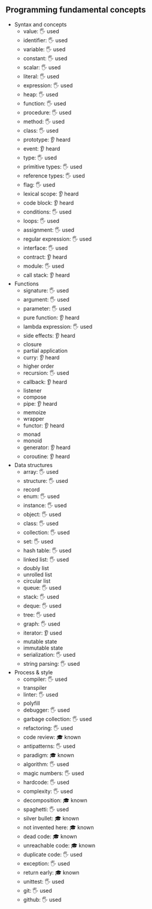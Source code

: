 ## Programming fundamental concepts

- Syntax and concepts
  - value: 🖐️ used
  - identifier: 🖐️ used
  - variable: 🖐️ used
  - constant: 🖐️ used
  - scalar: 🖐️ used
  - literal: 🖐️ used
  - expression: 🖐️ used
  - heap: 🖐️ used
  - function: 🖐️ used
  - procedure: 🖐️ used
  - method: 🖐️ used
  - class: 🖐️ used
  - prototype: 👂 heard
  - event: 👂 heard
  - type: 🖐️ used
  - primitive types: 🖐️ used
  - reference types: 🖐️ used
  - flag: 🖐️ used
  - lexical scope: 👂 heard
  - code block: 👂 heard
  - conditions: 🖐️ used
  - loops: 🖐️ used
  - assignment: 🖐️ used
  - regular expression: 🖐️ used
  - interface: 🖐️ used
  - contract: 👂 heard
  - module: 🖐️ used
  - call stack: 👂 heard
- Functions
  - signature: 🖐️ used
  - argument: 🖐️ used
  - parameter: 🖐️ used
  - pure function: 👂 heard
  - lambda expression: 🖐️ used
  - side effects: 👂 heard
  - closure
  - partial application
  - curry: 👂 heard
  - higher order
  - recursion: 🖐️ used
  - callback:  👂 heard
  - listener
  - compose
  - pipe: 👂 heard
  - memoize
  - wrapper
  - functor: 👂 heard
  - monad
  - monoid
  - generator: 👂 heard
  - coroutine: 👂 heard
- Data structures
  - array: 🖐️ used
  - structure: 🖐️ used
  - record
  - enum: 🖐️ used
  - instance: 🖐️ used
  - object: 🖐️ used
  - class: 🖐️ used
  - collection: 🖐️ used
  - set: 🖐️ used
  - hash table: 🖐️ used
  - linked list: 🖐️ used
  - doubly list
  - unrolled list
  - circular list
  - queue: 🖐️ used
  - stack: 🖐️ used
  - deque: 🖐️ used
  - tree: 🖐️ used
  - graph: 🖐️ used
  - iterator: 👂 used
  - mutable state 
  - immutable state 
  - serialization: 🖐️ used
  - string parsing: 🖐️ used
- Process & style
  - compiler: 🖐️ used
  - transpiler
  - linter: 🖐️ used
  - polyfill
  - debugger: 🖐️ used
  - garbage collection: 🖐️ used
  - refactoring: 🖐️ used
  - code review: 🎓 known
  - antipatterns: 🖐️ used
  - paradigm: 🎓 known
  - algorithm: 🖐️ used
  - magic numbers: 🖐️ used
  - hardcode: 🖐️ used
  - complexity: 🖐️ used
  - decomposition: 🎓 known
  - spaghetti: 🖐️ used
  - silver bullet: 🎓 known
  - not invented here: 🎓 known
  - dead code: 🎓 known
  - unreachable code: 🎓 known
  - duplicate code: 🖐️ used
  - exception: 🖐️ used
  - return early: 🎓 known
  - unittest: 🖐️ used
  - git: 🖐️ used
  - github: 🖐️ used
